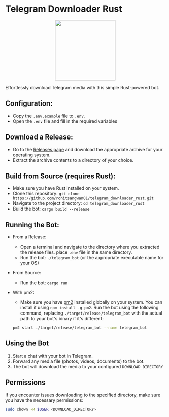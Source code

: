 # Telegram Downloader Rust

<p align="center">
  <img src="https://github.com/user-attachments/assets/f1d2a00a-9da3-4311-99ff-c4467dddfd66" height=190 />
</p>

Effortlessly download Telegram media with this simple Rust-powered bot.

## Configuration:

- Copy the `.env.example` file to `.env`.
- Open the `.env` file and fill in the required variables

## Download a Release:

- Go to the [Releases page](https://github.com/rohitsangwan01/telegram_downloader_rust/releases) and download the appropriate archive for your operating system.
- Extract the archive contents to a directory of your choice.

## Build from Source (requires Rust):

- Make sure you have Rust installed on your system.
- Clone this repository: `git clone https://github.com/rohitsangwan01/telegram_downloader_rust.git`
- Navigate to the project directory: `cd telegram_downloader_rust`
- Build the bot: `cargo build --release`

## Running the Bot:

- From a Release:
  - Open a terminal and navigate to the directory where you extracted the release files. place `.env` file in the same directory.
  - Run the bot: `./telegram_bot` (or the appropriate executable name for your OS)
- From Source:
  - Run the bot: `cargo run`
- With pm2:

  - Make sure you have [pm2](https://pm2.keymetrics.io/) installed globally on your system. You can install it using `npm install -g pm2`. Run the bot using the following command, replacing `./target/release/telegram_bot` with the actual path to your bot's binary if it's different:

  ```bash
  pm2 start ./target/release/telegram_bot --name telegram_bot
  ```

## Using the Bot

1. Start a chat with your bot in Telegram.
2. Forward any media file (photos, videos, documents) to the bot.
3. The bot will download the media to your configured `DOWNLOAD_DIRECTORY`

## Permissions

If you encounter issues downloading to the specified directory, make sure you have the necessary permissions:

```sh
sudo chown -R $USER <DOWNLOAD_DIRECTORY>
```
